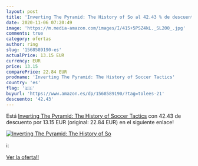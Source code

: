 ```yaml
---
layout: post
title: 'Inverting The Pyramid: The History of So al 42.43 % de descuento'
date: 2020-11-06 07:20:49
image: 'https://m.media-amazon.com/images/I/415+5PSZ4kL._SL200_.jpg'
comments: true
category: ofertas
author: ring
slug: '1568589190-es'
actualPrice: 13.15 EUR
currency: EUR
price: 13.15
comparePrice: 22.84 EUR
prodname: 'Inverting The Pyramid: The History of Soccer Tactics'
country: 'es'
flag: '🇪🇸'
buyurl: 'https://www.amazon.es/dp/1568589190/?tag=tolees-21'
descuento: '42.43'
---
```


Está [Inverting The Pyramid: The History of Soccer Tactics](https://www.amazon.es/dp/1568589190/?tag=tolees-21) con 42.43 de descuento por 13.15 EUR (original: 22.84 EUR) en el siguiente enlace!

[![Inverting The Pyramid: The History of So](https://m.media-amazon.com/images/I/415+5PSZ4kL._SL200_.jpg)](https://www.amazon.es/dp/1568589190/?tag=tolees-21)

ℹ️:


[Ver la oferta!!](https://www.amazon.es/dp/1568589190/?tag=tolees-21)
